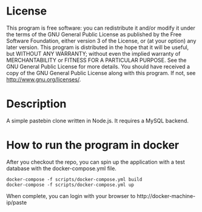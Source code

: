 # License
This program is free software: you can redistribute it and/or modify it under the terms of the GNU General Public License as published by the Free Software Foundation, either version 3 of the License, or (at your option) any later version. This program is distributed in the hope that it will be useful, but WITHOUT ANY WARRANTY; without even the implied warranty of MERCHANTABILITY or FITNESS FOR A PARTICULAR PURPOSE. See the GNU General Public License for more details. You should have received a copy of the GNU General Public License along with this program. If not, see <http://www.gnu.org/licenses/>.

# Description 
A simple pastebin clone written in Node.js. It requires a MySQL backend. 

# How to run the program in docker

After you checkout the repo, you can spin up the application with a test database with the docker-compose.yml file.

```
docker-compose -f scripts/docker-compose.yml build
docker-compose -f scripts/docker-compose.yml up
```
When complete, you can login with your browser to http://docker-machine-ip/paste

